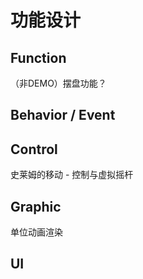 # 功能设计

## Function

（非DEMO）摆盘功能？

## Behavior / Event

## Control

史莱姆的移动 - 控制与虚拟摇杆

## Graphic

单位动画渲染

## UI

